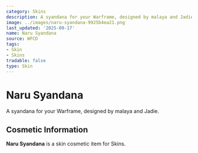 ```yaml
---
category: Skins
description: A syandana for your Warframe, designed by malaya and Jadie.
image: ../images/naru-syandana-9925b4ea21.png
last_updated: '2025-09-17'
name: Naru Syandana
source: WFCD
tags:
- Skin
- Skins
tradable: false
type: Skin
---
```


# Naru Syandana

A syandana for your Warframe, designed by malaya and Jadie.

## Cosmetic Information

**Naru Syandana** is a skin cosmetic item for Skins.

